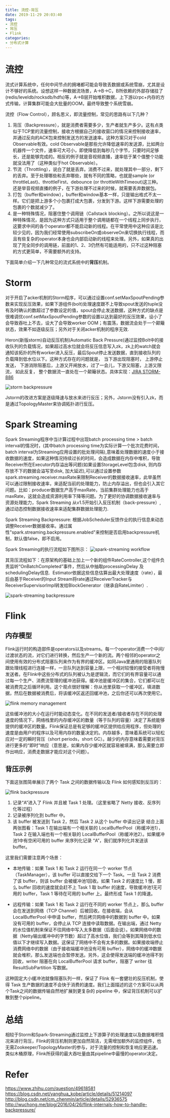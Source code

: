 ```yaml
---
title: 流控-背压
date: 2019-11-29 20:03:40
tags:
- 流控
- 背压
- Flink
categories:
- 分布式计算
---
```

# 流控

流式计算系统中，任何中间节点的拥堵都可能会导致丢数据或系统雪崩，尤其是设计不够好的系统。设想这样一种数据流场景，A->B->C，B所依赖的外部存储挂了(redis/leveldb/rocksdb/hdfs)等，A->B层开始堆积数据，上下游以rpc+内存的方式传输，计算集群可能会大批量的OOM，最终导致整个系统雪崩。

流控（Flow Control），顾名思义，即流量控制，常见的思路有以下几种？
1. 背压（Backpressure），就是消费者需要多少，生产者就生产多少。这有点类似于TCP里的流量控制，接收方根据自己的接收窗口的情况来控制接收速率，并通过反向的ACK包来控制发送方的发送速率。这种方案只对于cold Observable有效。cold Observable是那些允许降低速率的发送源，比如两台机器传一个文件，速率可大可小，即使降低到每秒几个字节，只要时间足够长，还是能够完成的。相反的例子就是音视频直播，速率低于某个值整个功能就没法用了（这种类似于hot Observable）。
2. 节流（Throttling），说白了就是丢弃。消费不过来，就处理其中一部分，剩下的丢弃。至于处理哪些和丢弃哪些，就有不同的策略，也就是sample (or throttleLast)、throttleFirst、debounce (or throttleWithTimeout)这三种。还是举音视频直播的例子，在下游处理不过来的时候，就需要丢弃数据包。
3. 打包（buffer和window），buffer和window基本一样，只是输出格式不太一样。它们是把上游多个小包裹打成大包裹，分发到下游。这样下游需要处理的包裹的个数就减少了。
4. 是一种特殊情况，阻塞住整个调用链（Callstack blocking）。之所以说这是一种特殊情况，是因为这种方式只适用于整个调用链都在一个线程上同步执行，这要求中间的各个operator都不能启动新的线程。在平常使用中这种应该是比较少见的，因为我们经常使用subscribeOn或observeOn来切换执行线程，而且有些复杂的operator本身也会内部启动新的线程来处理。另外，如果真的出现了完全同步的调用链，前面的1、2、3仍然有可能适用的，只不过这种阻塞的方式更简单，不需要额外的支持。

下面简单介绍一下几种常见的流式系统中的<b>背压</b>机制。

# Storm

对于开启了acker机制的Storm程序，可以通过设置conf.setMaxSpoutPending参数来实现反压效果，如果下游组件(bolt)处理速度跟不上导致spout发送的tuple没有及时确认的数超过了参数设定的值，spout会停止发送数据，这种方式的缺点是很难调优conf.setMaxSpoutPending参数的设置以达到最好的反压效果，设小了会导致吞吐上不去，设大了会导致worker OOM；有震荡，数据流会处于一个颠簸状态，效果不如逐级反压；另外对于关闭acker机制的程序无效.

Heron(新版storm)自动反压机制(Automatic Back Pressure)通过监控Bolt中的接收队列的负载情况，如果超过高水位就会将反压信息写入zk，zk上的watch就会通知该拓扑的所有worker进入反压，最后Spout停止发送数据，直到接收队列的负载降到低水位以下。这种方式存在的问题就是， 当下游出现阻塞时， 上游停止发送， 下游消除阻塞后，上游又开闸放水，过了一会儿，下游又阻塞，上游又限流， 如此反复， 整个数据流一直处在一个颠簸状态。具体实现：[JIRA STORM-886](https://github.com/apache/storm/pull/700)

![storm backpressure](/images/flowcontrol/storm-backpressure.png)

Jstorm的改进方案是逐级降速与放水来进行反压；另外，Jstorm没有引入zk，而是通过TopologyMaster来协调拓扑进行反压。

# Spark Streaming
Spark Streaming程序中当计算过程中出现batch processing time > batch interval的情况时，(其中batch processing time为实际计算一个批次花费时间，batch interval为Streaming应用设置的批处理间隔),意味着处理数据的速度小于接收数据的速度，如果这种情况持续过长的时间，会造成数据在内存中堆积，导致Receiver所在Executor内存溢出等问题(如果设置StorageLevel包含disk, 则内存存放不下的数据会溢写至disk, 加大延迟),可以通过设置参数spark.streaming.receiver.maxRate来限制Receiver的数据接收速率，此举虽然可以通过限制接收速率，来适配当前的处理能力，防止内存溢出，但也会引入其它问题。比如：producer数据生产高于maxRate，当前集群处理能力也高于maxRate，这就会造成资源利用率下降等问题。为了更好的协调数据接收速率与资源处理能力，Spark Streaming 从v1.5开始引入反压机制（back-pressure）,通过动态控制数据接收速率来适配集群数据处理能力.

Spark Streaming Backpressure:  根据JobScheduler反馈作业的执行信息来动态调整Receiver数据接收率。通过属性"spark.streaming.backpressure.enabled"来控制是否启用backpressure机制，默认值false，即不启用。

Spark Streaming的执行流程如下图所示：
![spark-streaming workflow](/images/flowcontrol/spark-run.png)

其背压流程如下：在原架构的基础上加上一个新的组件RateController,这个组件负责监听“OnBatchCompleted”事件，然后从中抽取processingDelay 及schedulingDelay信息.  Estimator依据这些信息估算出最大处理速度（rate），最后由基于Receiver的Input Stream将rate通过ReceiverTracker与ReceiverSupervisorImpl转发给BlockGenerator（继承自RateLimiter）.

![spark-streaming backpressure](/images/flowcontrol/spark-backpressure.png)

# Flink
## 内存模型
Flink运行时的构造部件是operators以及streams。每一个operator消费一个中间/过渡状态的流，对它们进行转换，然后生产一个新的流。两个相邻的operator之间使用有效的分布式阻塞队列来作为有界的缓冲区。如同Java里通用的阻塞队列跟处理线程进行连接一样，一旦队列达到容量上限，一个相对较慢的接受者将拖慢发送者。在Flink中这些分布式的队列被认为是逻辑流，而它们的有界容量可以通过每一个生产、消费流管理的缓冲池获得。缓冲池是缓冲区的集合，它们都可以在被消费完之后循环利用。这个观点很好理解：你从池里获取一个缓冲区，填进数据，然后在数据被消费后，将该缓冲区返还回缓冲池，之后你还可以再次使用它。

![flink memory management](/images/flink/flink-memory.png)

这些缓冲池的大小在运行时能动态变化。在不同的发送者/接收者存在不同的处理速度的情况下，网络栈里的内存缓冲区的数量（等于队列的容量）决定了系统能够提供的缓冲区的数量。Flink保证总是有足够的缓冲区提供给应用程序，但处理的速度是由用户的程序以及可用内存的数量决定的。内存越多，意味着系统可以轻松应对一定的瞬时背压（short periods，short GC）。越少的内存意味着需要对背压进行更多的“即时”响应（意思是，如果内存少缓冲区就容易被填满，那么需要立即作出响应，消费走数据才能应对这个问题）。

## 背压示例

下面这张图简单展示了两个 Task 之间的数据传输以及 Flink 如何感知到反压的：

![flink backpressure](/images/flowcontrol/flink-backpressure.png)

1. 记录“A”进入了 Flink 并且被 Task 1 处理。（这里省略了 Netty 接收、反序列化等过程）
2. 记录被序列化到 buffer 中。
3. 该 buffer 被发送到 Task 2，然后 Task 2 从这个 buffer 中读出记录
结合上面两张图看：Task 1 在输出端有一个相关联的 LocalBufferPool（称缓冲池1），Task 2 在输入端也有一个相关联的 LocalBufferPool（称缓冲池2）。如果缓冲池1中有空闲可用的 buffer 来序列化记录 “A”，我们就序列化并发送该 buffer。

这里我们需要注意两个场景：

- 本地传输：如果 Task 1 和 Task 2 运行在同一个 worker 节点（TaskManager），该 buffer 可以直接交给下一个 Task。一旦 Task 2 消费了该 buffer，则该 buffer 会被缓冲池1回收。如果 Task 2 的速度比 1 慢，那么 buffer 回收的速度就会赶不上 Task 1 取 buffer 的速度，导致缓冲池1无可用的 buffer，Task 1 等待在可用的 buffer 上。最终形成 Task 1 的降速。

- 远程传输：如果 Task 1 和 Task 2 运行在不同的 worker 节点上，那么 buffer 会在发送到网络（TCP Channel）后被回收。在接收端，会从 LocalBufferPool 中申请 buffer，然后拷贝网络中的数据到 buffer 中。如果没有可用的 buffer，会停止从 TCP 连接中读取数据。在输出端，通过 Netty 的水位值机制来保证不往网络中写入太多数据（后面会说）。如果网络中的数据（Netty输出缓冲中的字节数）超过了高水位值，我们会等到其降到低水位值以下才继续写入数据。这保证了网络中不会有太多的数据。如果接收端停止消费网络中的数据（由于接收端缓冲池没有可用 buffer），网络中的缓冲数据就会堆积，那么发送端也会暂停发送。另外，这会使得发送端的缓冲池得不到回收，writer 阻塞在向 LocalBufferPool 请求 buffer，阻塞了 writer 往 ResultSubPartition 写数据。

这种固定大小缓冲池就像阻塞队列一样，保证了 Flink 有一套健壮的反压机制，使得 Task 生产数据的速度不会快于消费的速度。我们上面描述的这个方案可以从两个Task之间的数据传输自然地扩展到更复杂的 pipeline 中，保证背压机制可以扩散到整个pipeline。

# 总结

相较于Storm和Spark-Streaming通过监控上下游算子的处理速度以及数据堆积情况来进行背压，Flink的背压机制则更加自然简洁，无需增加额外的监控组件，也无需Zookeeper/TopologyMaster的参与，对于流量的控制和恢复响应更迅速。类似木桶原理，Flink所获得的最大吞吐量由其pipeline中最慢的operator决定。

# Refer
https://www.zhihu.com/question/49618581
https://blog.csdn.net/yanghua_kobe/article/details/51214097
http://blog.csdn.net/cm_chenmin/article/details/52936575
http://wuchong.me/blog/2016/04/26/flink-internals-how-to-handle-backpressure/